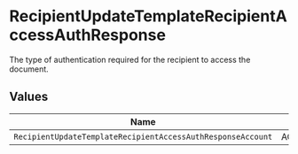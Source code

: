 # RecipientUpdateTemplateRecipientAccessAuthResponse

The type of authentication required for the recipient to access the document.


## Values

| Name                                                        | Value                                                       |
| ----------------------------------------------------------- | ----------------------------------------------------------- |
| `RecipientUpdateTemplateRecipientAccessAuthResponseAccount` | ACCOUNT                                                     |